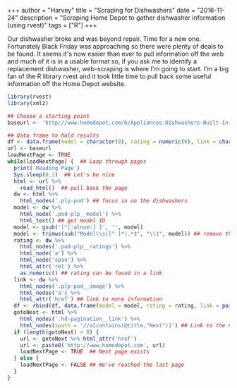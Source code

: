 +++
author = "Harvey"
title = "Scraping for Dishwashers"
date = "2016-11-24"
description = "Scraping Home Depot to gather dishwasher information (using rvest)"
tags = ["R"]
+++

Our dishwasher broke and was beyond repair.  Time for a new one.  Fortunately Black Friday was approaching so there were plenty of deals to be found.  It seems it's now easier than ever to pull information off the web and much of it is in a usable format so, if you ask me to identify a replacement dishwasher, web-scraping is where I'm going to start.  I'm a big fan of the R library rvest and it took little time to pull back some useful information off the Home Depot website.

```r
library(rvest)
library(xml2)

## Choose a starting point
baseurl <- 'http://www.homedepot.com/b/Appliances-Dishwashers-Built-In-Dishwashers/N-5yc1vZc3nj'

## Data frame to hold results
df <- data.frame(model = character(0), rating = numeric(0), link = character(0))
url <- baseurl
loadNextPage <- TRUE
while(loadNextPage) {  ## Loop through pages
  print('Reading Page')
  Sys.sleep(0.1)  ## Let's be nice
  html <- url %>%
    read_html()  ## pull back the page
  dw <- html %>%
    html_nodes('.plp-pod') ## focus in on the dishwashers
  model <- dw %>%
    html_node('.pod-plp__model') %>%
    html_text() ## get model ID
  model <- gsub('[^[:alnum:] ]', '', model)
  model <- trimws(sub("Model\\s([^ ]*).*$", "\\1", model)) ## remove the unwanted
  rating <- dw %>%
    html_nodes('.pod-plp__ratings') %>%
    html_node('a') %>%
    html_node('span') %>%
    html_attr('rel') %>%
    as.numeric() ## rating can be found in a link
  link <- dw %>%
    html_nodes('.plp-pod__image') %>%
    html_nodes('a') %>%
    html_attr('href') ## link to more information
  df <- rbind(df, data.frame(model = model, rating = rating, link = paste0('http://www.homedepot.com', link)))
  gotoNext <- html %>%
    html_nodes('.hd-pagination__link') %>%
    html_nodes(xpath = '//a[contains(@title,"Next")]') ## Link to the next page
  if (length(gotoNext) > 0) {
    url <- gotoNext %>% html_attr('href')
    url <- paste0('http://www.homedepot.com', url)
    loadNextPage <- TRUE  ## Next page exists
  } else {
    loadNextPage <- FALSE ## We've reached the last page
  }
}
```